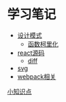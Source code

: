 学习笔记
==========

- [设计模式](./design-pattern/readme.md)
  - [函数柯里化](./design-pattern/currying.md)
- [react源码](./react/srcCode.md)
  - [diff](./react/diff.md)
- [svg](./svg/README.md)
- [webpack相关](./webpack/README.md)


[小知识点](./little-point/readme.md)